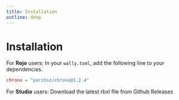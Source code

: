 ```yaml
---
title: Installation
outline: deep
---
```

# Installation

For **Rojo** users:
In your `wally.toml`, add the following line to your dependencies.

```toml
chrono = "parihsz/chrono@1.2.4"
```

For **Studio** users:
Download the latest rbxl file from Github Releases
